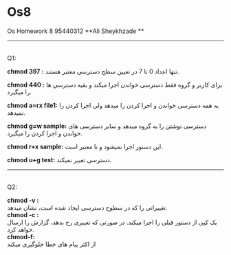 # Os8
Os Homework 8 
95440312
**Ali Sheykhzade
**<hr>

<br>
Q1:
<br>

<strong>chmod 397 :</strong>
تنها اعداد 0 تا 7 در تعیین سطح دسترسی معتبر هستند.
<br>

<strong>chmod 440 :</strong>
برای کاربر و گروه فقط دسترسی خواندن اجرا میکند و بقيه دسترسي ها را ميگيرد.
<br>

<strong>chmod a=rx file1:</strong>
به همه دسترسی خواندن و اجرا کردن را میدهد ولی اجرا کردن را نمیدهد.
<br>

<strong>chmod g=w sample:</strong>
دسترسی نوشتن را به گروه میدهد و سایر دسترسی های خواندن و اجرا کردن را میگیرد.
<br>

<strong>chmod r+x sample:</strong>
این دستور اجرا نمیشود و نا معتبر است.
<br>


<strong>chmod u+g test:</strong>
دسترسی تغییر نمیکند.
<hr>
<br>
Q2:
<br>

<strong>chmod -v :</strong>
<br>
تغییراتی را که در سطوح دسترسی ایجاد شده است، نشان میدهد.
<br>
<strong>chmod -c :</strong>
<br>
یک کپی از دستور قبلی را اجرا میکند. در صورتی که تغییری رخ بدهد، گزارش را ارسال خواهد کرد.
<br>
<strong>chmod-f:</strong>
<br>
از اکثر پیام های خطا جلوگیری میکند
<br>

